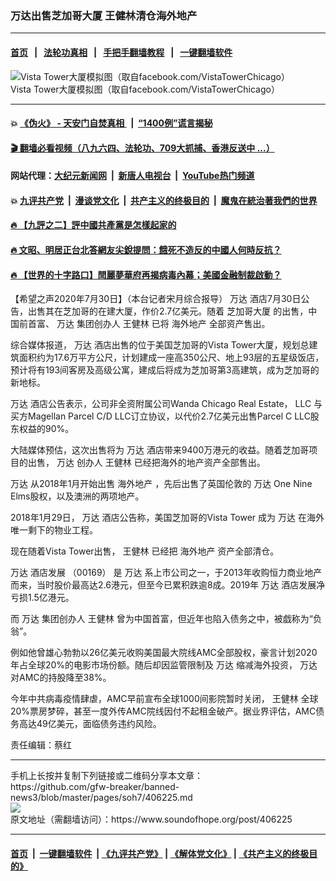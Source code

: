 ### 万达出售芝加哥大厦 王健林清仓海外地产
------------------------

#### [首页](https://github.com/gfw-breaker/banned-news3/blob/master/README.md) &nbsp;&nbsp;|&nbsp;&nbsp; [法轮功真相](https://github.com/begood0513/basic/blob/master/README.md)  &nbsp;&nbsp;|&nbsp;&nbsp; [手把手翻墙教程](https://github.com/gfw-breaker/guides/wiki)  &nbsp;&nbsp;|&nbsp;&nbsp; [一键翻墙软件](https://github.com/gfw-breaker/nogfw/blob/master/README.md)  



<div><img alt="Vista Tower大厦模拟图（取自facebook.com/VistaTowerChicago）" src="https://img.soundofhope.org/2020-07/wanda-1596099968639.png"/>
<br/><figcaption class="caption">
 Vista Tower大厦模拟图（取自facebook.com/VistaTowerChicago）
</figcaption></div><hr/>

#### 💥 [《伪火》 - 天安门自焚真相 ](http://141.164.39.94:10000/videos/blog/weihuo.html)&nbsp; |&nbsp; [“1400例”谎言揭秘  ](http://141.164.39.94:10000/videos/blog/jiexi1400.html)

#### [ 🎬  翻墙必看视频（八九六四、法轮功、709大抓捕、香港反送中 ...）](https://github.com/gfw-breaker/links/blob/master/banned.md)

#### 网站代理：[大纪元新闻网](http://167.172.10.89:10080/gb/) &nbsp;|&nbsp; [新唐人电视台](http://167.172.10.89:8808/gb/) &nbsp;|&nbsp; [YouTube热门频道](http://158.247.203.241/youtube.html)

#### 💥 [九评共产党](http://141.164.39.94:10000/videos/res/jiuping/)&nbsp; |&nbsp; [漫谈党文化](http://141.164.39.94:10000/videos/res/mtdwh/)&nbsp; |&nbsp; [共产主义的终极目的](http://141.164.39.94:10000/videos/res/zjmd/)&nbsp; |&nbsp; [魔鬼在統治著我們的世界](http://141.164.39.94:10000/videos/res/TheSpecter/)  

#### [ 🔥  【九評之二】評中國共產黨是怎樣起家的](http://141.164.39.94:10000/videos/news/../res/jiuping/index.html)

#### [ 🔥  文昭、明居正台北答網友尖銳提問：餓死不造反的中國人何時反抗？](http://141.164.39.94:10000/videos/news/wenzhao-mjz.html)

#### [ 🔥  【世界的十字路口】閆麗夢華府再揭病毒內幕；美國金融制裁啟動？](http://141.164.39.94:10000/videos/news/tanghao01.html)

<div><div class="Content__Wrapper sc-1bvya0-0 grZQxZ">
 <p class="meta-top">
  <span class="meta">
   【希望之声2020年7月30日】（本台记者宋月综合报导）
  </span>
  <ok href="/term/20360">
   万达
  </ok>
  酒店7月30日公告，出售其在芝加哥的在建大厦，作价2.7亿美元。随着
  <ok href="/term/338176">
   芝加哥大厦
  </ok>
  的出售，中国前首富、
  <ok href="/term/20360">
   万达
  </ok>
  集团创办人
  <ok href="/term/21190">
   王健林
  </ok>
  已将
  <ok href="/term/338179">
   海外地产
  </ok>
  全部资产售出。
 </p>
 <p>
  综合媒体报道，
  <ok href="/term/20360">
   万达
  </ok>
  酒店出售的位于美国芝加哥的Vista Tower大厦，规划总建筑面积约为17.6万平方公尺，计划建成一座高350公尺、地上93层的五星级饭店，预计将有193间客房及高级公寓，建成后将成为芝加哥第3高建筑，成为芝加哥的新地标。
 </p>
 <div class="AD_Embed__Wrap-sc-1xslmin-0 igMuqX module desktop">
  <div>
  </div>
 </div>
 <p>
  <ok href="/term/20360">
   万达
  </ok>
  酒店公告表示，公司非全资附属公司Wanda Chicago Real Estate， LLC 与买方Magellan Parcel C/D LLC订立协议，以代价2.7亿美元出售Parcel C LLC股东权益的90%。
 </p>
 <p>
  大陆媒体预估，这次出售将为
  <ok href="/term/20360">
   万达
  </ok>
  酒店带来9400万港元的收益。随着芝加哥项目的出售，
  <ok href="/term/20360">
   万达
  </ok>
  创办人
  <ok href="/term/21190">
   王健林
  </ok>
  已经把海外的地产资产全部售出。
 </p>
 <p>
  <ok href="/term/20360">
   万达
  </ok>
  从2018年1月开始出售
  <ok href="/term/338179">
   海外地产
  </ok>
  ，先后出售了英国伦敦的
  <ok href="/term/20360">
   万达
  </ok>
  One Nine Elms股权，以及澳洲的两项地产。
 </p>
 <p>
  2018年1月29日，
  <ok href="/term/20360">
   万达
  </ok>
  酒店公告称，美国芝加哥的Vista Tower 成为
  <ok href="/term/20360">
   万达
  </ok>
  在海外唯一剩下的物业工程。
 </p>
 <p>
  现在随着Vista Tower出售，
  <ok href="/term/21190">
   王健林
  </ok>
  已经把
  <ok href="/term/338179">
   海外地产
  </ok>
  资产全部清仓。
 </p>
 <p>
  <ok href="/term/20360">
   万达
  </ok>
  酒店发展 （00169） 是
  <ok href="/term/20360">
   万达
  </ok>
  系上市公司之一，于2013年收购恒力商业地产而来，当时股价最高达2.6港元，但至今已累积跌逾8成。2019年
  <ok href="/term/20360">
   万达
  </ok>
  酒店发展净亏损1.5亿港元。
 </p>
 <p>
  而
  <ok href="/term/20360">
   万达
  </ok>
  集团创办人
  <ok href="/term/21190">
   王健林
  </ok>
  曾为中国首富，但近年也陷入债务之中，被戯称为“负翁”。
 </p>
 <p>
  例如他曾雄心勃勃以26亿美元收购美国最大院线AMC全部股权，豪言计划2020年占全球20%的电影市场份额。随后却因监管限制及
  <ok href="/term/20360">
   万达
  </ok>
  缩减海外投资，
  <ok href="/term/20360">
   万达
  </ok>
  对AMC的持股降至38%。
 </p>
 <p>
  今年中共病毒疫情肆虐，AMC早前宣布全球1000间影院暂时关闭，
  <ok href="/term/21190">
   王健林
  </ok>
  全球20%票房梦碎，甚至一度外传AMC院线因付不起租金破产。据业界评估，AMC债务高达49亿美元，面临债务违约风险。
 </p>
 <p class="meta-btm">
  责任编辑：蔡红
 </p>
</div>
</div>
<hr/>
手机上长按并复制下列链接或二维码分享本文章：<br/>
https://github.com/gfw-breaker/banned-news3/blob/master/pages/soh7/406225.md <br/>
<a href='https://github.com/gfw-breaker/banned-news3/blob/master/pages/soh7/406225.md'><img src='https://github.com/gfw-breaker/banned-news3/blob/master/pages/soh7/406225.md.png'/></a> <br/>
原文地址（需翻墙访问）：https://www.soundofhope.org/post/406225


------------------------
#### [首页](https://github.com/gfw-breaker/banned-news3/blob/master/README.md) &nbsp;|&nbsp; [一键翻墙软件](https://github.com/gfw-breaker/nogfw/blob/master/README.md) &nbsp;| [《九评共产党》](https://github.com/gfw-breaker/9ping.md/blob/master/README.md#九评之一评共产党是什么) | [《解体党文化》](https://github.com/gfw-breaker/jtdwh.md/blob/master/README.md) | [《共产主义的终极目的》](https://github.com/gfw-breaker/gczydzjmd.md/blob/master/README.md)


<img src='http://gfw-breaker.win/banned-news3/pages/soh7/406225.md' width='0px' height='0px'/>